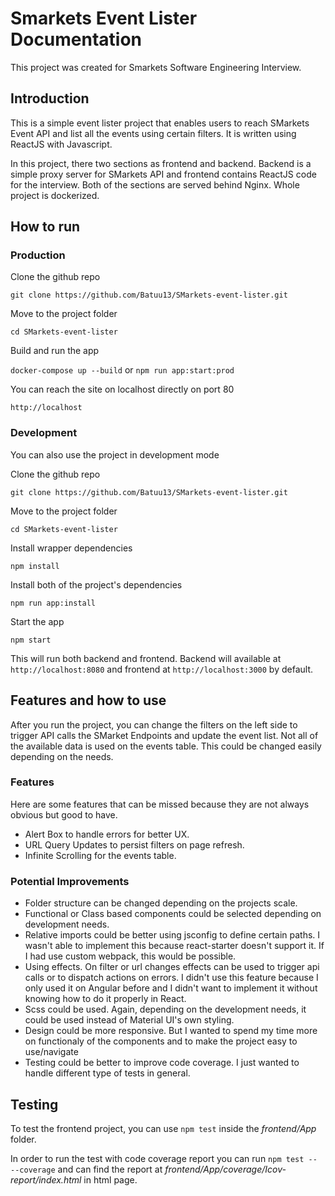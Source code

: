 # Smarkets Event Lister Documentation

This project was created for Smarkets Software Engineering Interview.

## Introduction
This is a simple event lister project that enables users to reach SMarkets Event API and list all the events using certain filters. It is written using ReactJS with Javascript.

In this project, there two sections as frontend and backend. Backend is a simple proxy server for SMarkets API and frontend contains ReactJS code for the interview. Both of the sections are served behind Nginx. Whole project is dockerized.

## How to run

### Production

Clone the github repo

`git clone https://github.com/Batuu13/SMarkets-event-lister.git`

Move to the project folder

`cd SMarkets-event-lister`

Build and run the app

`docker-compose up --build` or `npm run app:start:prod`

You can reach the site on localhost directly on port 80

`http://localhost`

### Development

You can also use the project in development mode

Clone the github repo

`git clone https://github.com/Batuu13/SMarkets-event-lister.git`

Move to the project folder

`cd SMarkets-event-lister`

Install wrapper dependencies

`npm install`

Install both of the project's dependencies

`npm run app:install`

Start the app

`npm start`

This will run both backend and frontend. Backend will available at `http://localhost:8080` and frontend at `http://localhost:3000` by default.

## Features and how to use

After you run the project, you can change the filters on the left side to trigger API calls the SMarket Endpoints and update the event list. Not all of the available data is used on the events table. This could be changed easily depending on the needs.

### Features

Here are some features that can be missed because they are not always obvious but good to have.

* Alert Box to handle errors for better UX.
* URL Query Updates to persist filters on page refresh.
* Infinite Scrolling for the events table.

### Potential Improvements

* Folder structure can be changed depending on the projects scale.
* Functional or Class based components could be selected depending on development needs.
* Relative imports could be better using jsconfig to define certain paths. I wasn't able to implement this because react-starter doesn't support it. If I had use custom webpack, this would be possible.
* Using effects. On filter or url changes effects can be used to trigger api calls or to dispatch actions on errors. I didn't use this feature because I only used it on Angular before and I didn't want to implement it without knowing how to do it properly in React.
* Scss could be used. Again, depending on the development needs, it could be used instead of Material UI's own styling.
* Design could be more responsive. But I wanted to spend my time more on functionaly of the components and to make the project easy to use/navigate
* Testing could be better to improve code coverage. I just wanted to handle different type of tests in general.

## Testing

To test the frontend project, you can use `npm test` inside the *frontend/App* folder.

In order to run the test with code coverage report you can run `npm test -- --coverage` and can find the report at *frontend/App/coverage/Icov-report/index.html* in html page.
